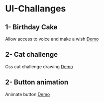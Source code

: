 # UI-Challanges

## 1- Birthday Cake

Allow access to voice and make a wish [Demo](https://hussien22elfayoumy.github.io/UI-Challanges/1-Birthday-Cake/)

## 2- Cat challenge

Css cat challenge drawing [Demo](https://hussien22elfayoumy.github.io/UI-Challanges/2-cat-challenge/)

## 2- Button animation

Animate button [Demo](https://hussien22elfayoumy.github.io/UI-Challanges/3-button-animate/)
